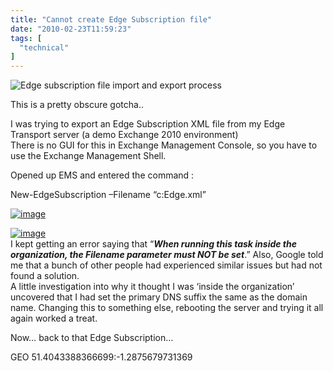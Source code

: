 ```yaml
---
title: "Cannot create Edge Subscription file"
date: "2010-02-23T11:59:23"
tags: [
  "technical"
]
---
```

![Edge subscription file import and export process](http://i.technet.microsoft.com/Aa997438.7a5b1d7c-bbf4-4cbf-825f-f156fe86ecac(en-us,EXCHG.140).gif)

This is a pretty obscure gotcha..

I was trying to export an Edge Subscription XML file from my Edge Transport server (a demo Exchange 2010 environment)  
There is no GUI for this in Exchange Management Console, so you have to use the Exchange Management Shell.

Opened up EMS and entered the command :

New-EdgeSubscription –Filename “c:Edge.xml”

[![image](image_thumb.png "image")](https://kapie.com/content/binary/WindowsLiveWriter/CannotcreateEdgeSubscriptionfile_A532/image_2.png)

[![image](image_thumb_1.png "image")](https://kapie.com/content/binary/WindowsLiveWriter/CannotcreateEdgeSubscriptionfile_A532/image_4.png)  
I kept getting an error saying that “***When running this task inside the organization, the Filename parameter must NOT be set***.” Also, Google told me that a bunch of other people had experienced similar issues but had not found a solution.  
A little investigation into why it thought I was ‘inside the organization’ uncovered that I had set the primary DNS suffix the same as the domain name. Changing this to something else, rebooting the server and trying it all again worked a treat.

Now… back to that Edge Subscription…

GEO 51.4043388366699:\-1.2875679731369